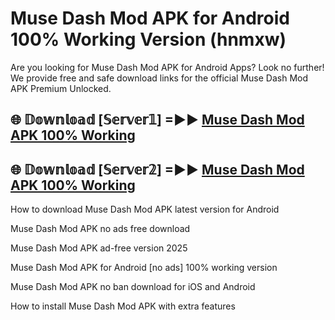 # Muse Dash Mod APK for Android 100% Working Version (hnmxw)

Are you looking for Muse Dash Mod APK for Android Apps? Look no further! We provide free and safe download links for the official Muse Dash Mod APK Premium Unlocked.

## 🌐 𝔻𝕠𝕨𝕟𝕝𝕠𝕒𝕕 [𝕊𝕖𝕣𝕧𝕖𝕣𝟙] =►► [Muse Dash Mod APK 100% Working](https://modyoloo.pages.dev?q=Muse+Dash+Mod+APK)

## 🌐 𝔻𝕠𝕨𝕟𝕝𝕠𝕒𝕕 [𝕊𝕖𝕣𝕧𝕖𝕣𝟚] =►► [Muse Dash Mod APK 100% Working](https://modyoloo.pages.dev?q=Muse+Dash+Mod+APK)

How to download Muse Dash Mod APK latest version for Android

Muse Dash Mod APK no ads free download

Muse Dash Mod APK ad-free version 2025

Muse Dash Mod APK for Android [no ads] 100% working version

Muse Dash Mod APK no ban download for iOS and Android

How to install Muse Dash Mod APK with extra features